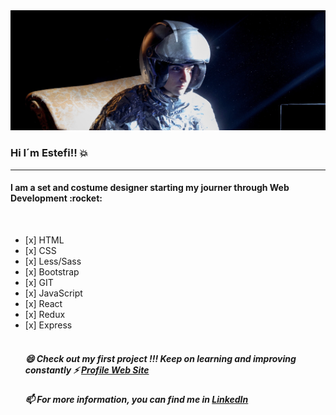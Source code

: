 <img src="https://github.com/EstefiBonessa/EstefiBonessa/blob/master/banner.jpg?raw=true" alt="Banner about Estefi">

### Hi  I´m Estefi!!  :boom:


<hr/>
<div>
  <h4> I am a set and costume designer starting my journer through Web Development :rocket:</h4>
  <br/>
      <ul>
        <li> [x] HTML </li>
        <li> [x] CSS </li>
        <li> [x] Less/Sass </li>
        <li> [x] Bootstrap </li>
        <li> [x] GIT </li>
        <li> [x] JavaScript </li>
        <li> [x] React </li>
        <li> [x] Redux </li>
        <li> [x] Express </li>
        
<br/>

<h5> 😄  Check out my first project !!! Keep on learning and improving constantly ⚡ <a href="https://estefibonessa.github.io/Paginaweb">Profile Web Site</a></h5>
<h5> 📫  For more information, you can find me in <a href="https://www.linkedin.com/in/estefania-bonessa-67188293/">LinkedIn</a></h5>



<!--
**EstefiBonessa/EstefiBonessa** is a ✨ _special_ ✨ repository because its `README.md` (this file) appears on your GitHub profile.

Here are some ideas to get you started:

- 🔭 I’m currently working on ...
- 🌱 I’m currently learning ...
- 👯 I’m looking to collaborate on ...
- 🤔 I’m looking for help with ...
- 💬 Ask me about ...
- 📫 How to reach me: ...
- 😄 Pronouns: ...
- ⚡ Fun fact: ...
-->
